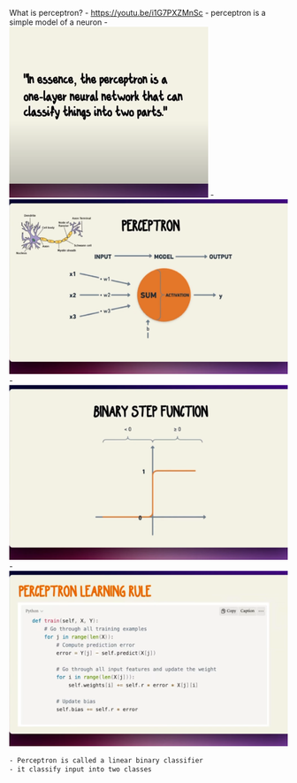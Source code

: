 What is perceptron?
    - https://youtu.be/i1G7PXZMnSc
    - perceptron is a simple model of a neuron
    - ![alt text](image-4.png)
    - ![alt text](image-5.png)
    - ![alt text](image-6.png)
    - ![alt text](image-7.png)

    - Perceptron is called a linear binary classifier
    - it classify input into two classes